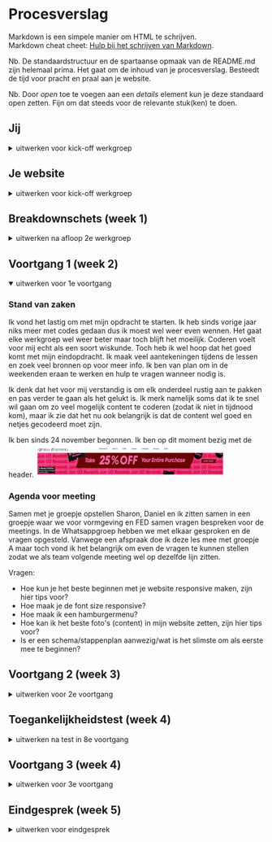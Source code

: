 # Procesverslag
Markdown is een simpele manier om HTML te schrijven.  
Markdown cheat cheet: [Hulp bij het schrijven van Markdown](https://github.com/adam-p/markdown-here/wiki/Markdown-Cheatsheet).

Nb. De standaardstructuur en de spartaanse opmaak van de README.md zijn helemaal prima. Het gaat om de inhoud van je procesverslag. Besteedt de tijd voor pracht en praal aan je website.

Nb. Door *open* toe te voegen aan een *details* element kun je deze standaard open zetten. Fijn om dat steeds voor de relevante stuk(ken) te doen.





## Jij

<details>
<summary>uitwerken voor kick-off werkgroep</summary>

### Auteur:
Melissa Roquas

#### Je startniveau:
Blauw

#### Je focus:
Surface plane
 
</details>





## Je website

<details>
<summary>uitwerken voor kick-off werkgroep</summary>

### Je opdracht:
link website: https://www.urbanoutfitters.com/

#### Screenshot(s) van de eerste pagina (small screen): 
Muziek pagina 
<img src="images/image1.png" width="375px" alt="Muziek pagina - Urban Outfitters">

#### Screenshot(s) van de tweede pagina (small screen):
Product pagina
<img src="images/image2.png" width="375px" alt="Product (vinyl) pagina - Urban Outfitters">
 
</details>



## Breakdownschets (week 1)

<details>

<summary>uitwerken na afloop 2e werkgroep</summary>

### de hele pagina (mobile): 
<img src="images/mobile-homepage.png" width="375px" alt="breakdown van de hele pagina">

### pagina 2 (product) (mobile)
<img src="images/product-overzicht.png" width="375px" alt="breakdown van de hele pagina">

<img src="images/product-vinyl.png" width="375px" alt="breakdown van de pagina 2">

<img src="images/product.png" width="375px" alt="breakdown van de pagina 2">



### de hele pagina: 
<img src="images/schets1-home.png" width="375px" alt="breakdown van de hele pagina">

### section van homepage: 
<img src="images/schets2-section.png" width="375px" alt="breakdown van de hele pagina">

### pagina 2 (product)
<img src="images/schets3-product.png" width="375px" alt="breakdown van de pagina 2">


### dynamisch deel (bijv menu): 
<img src="images/schets5-menu.png" width="375px" alt="breakdown van het menu">


</details>





## Voortgang 1 (week 2)

<details open>
<summary>uitwerken voor 1e voortgang</summary>

### Stand van zaken

Ik vond het lastig om met mijn opdracht te starten. Ik heb sinds vorige jaar niks meer met codes gedaan dus ik moest wel weer even wennen. Het gaat elke werkgroep wel weer beter maar toch blijft het moeilijk. Coderen voelt voor mij echt als een soort wiskunde. Toch heb ik wel hoop dat het goed komt met mijn eindopdracht. Ik maak veel aantekeningen tijdens de lessen en zoek veel bronnen op voor meer info. Ik ben van plan om in de weekenden eraan te werken en hulp te vragen wanneer nodig is.

Ik denk dat het voor mij verstandig is om elk onderdeel rustig aan te pakken en pas verder te gaan als het gelukt is. Ik merk namelijk soms dat ik te snel wil gaan om zo veel mogelijk content te coderen (zodat ik niet in tijdnood kom), maar ik zie dat het nu ook belangrijk is dat de content wel goed en netjes gecodeerd moet zijn. 

Ik ben sinds 24 november begonnen. Ik ben op dit moment bezig met de header.
<img src="images/headerstart.png" width="375px" alt="homepage met header">


### Agenda voor meeting
Samen met je groepje opstellen
Sharon, Daniel en ik zitten samen in een groepje waar we voor vormgeving en FED samen vragen bespreken voor de meetings. In de Whatsappgroep hebben we met elkaar gesproken en de vragen opgesteld. Vanwege een afspraak doe ik deze les mee met groepje A maar toch vond ik het belangrijk om even de vragen te kunnen stellen zodat we als team volgende meeting wel op dezelfde lijn zitten.

Vragen:
- Hoe kun je het beste beginnen met je website responsive maken, zijn hier tips voor?
- Hoe maak je de font size responsive?
- Hoe maak ik een hamburgermenu?
- Hoe kan ik het beste foto's (content) in mijn website zetten, zijn hier tips voor?
- Is er een schema/stappenplan aanwezig/wat is het slimste om als eerste mee te beginnen?


</details>





## Voortgang 2 (week 3)

<details>
<summary>uitwerken voor 2e voortgang</summary>

### Stand van zaken

Vorige week had ik alleen de header en nav afgemaakt. Deze week ben ik iets verder, ik heb de foto's met een grid in mn site gezet. Vanwege persoonlijke omstandigheden deze week heb ik minder tijd aan FED kunnen besteden dan op de planning stond, hierbij mis ik ook het feedback gesprek deze vrijdag. Op dit moment loop ik met coderen niet tegen veel dingen aan, ik moet alleen het tempo een verhogen voor de deadline.  Ik heb wel met Daniel en Sharon gesproken via Whatsapp of we nog vragen hadden. Sharon had een aantal vragen die ze graag wilt weten tijdens de meeting.

<img src="images/week2home.png" width="375px" alt="Homescreen">

<img src="images/week2home2.png" width="375px" alt="Homescreen deel 2">

<img src="images/week2home3.png" width="375px" alt="Homescreen deel 3">

Responsive:

<img src="images/week2home4.png" width="375px" alt="Homescreen mobile">

<img src="images/week2home5.png" width="375px" alt="Homescreen mobile deel 2">

<img src="images/week2home6.png" width="375px" alt="Homescreen mobile deel 3">

<img src="images/week2home7.gif" width="375px" alt="Animatie">

</details>



## Toegankelijkheidstest (week 4)

<details>
<summary>uitwerken na test in 8e voortgang</summary>

### Bevindingen
Lijst met je bevindingen die in de test naar voren kwamen:

#### Beperking - Spasme/Parkinson
Korte omschrijving: Het apparaatje gaf veel schrokken op mn arm waardoor ik niet goed op mn site kon focussen. Door de trillingen kon ik niet goed scrollen en klikte ik per ongeluk op sommige afbeeldingen (terwijl het niet de bedoeling was). 

Oplossingen:
- Scrollen door middel van een knop, want scrollen ging heel lastig omdat de hand niet normaal het trackpad kan bedienen
- In en uitzoomen aanpassen

<img src="images/test1.jpg" width="375px" alt="Test spasme">


#### Berperking - Afleiding 

Korte omschrijving:  Nina heeft de tekst op mijn site getest. We hebben gekeken naar concentratie problemen dat de gebruiker kan hebben tijdens het gebruiken van de website. We hebben gemerkt dat de afbeeldingen heel groot zijn op de homepage. Toen nina met de ballon in de luch aan het spelen was scrollde ze langs de foto’s. Ik vroeg vervolgens aan haar of ze nog wist wat de eerste afbeelding was. Ze zei dat het iets met make up was, maar dit klopte niet. Ze gaf toe dat ze het lastig vond om te onthouden wat er op de pagina stond.

Oplossing: Minder grote afbeeldingen met minder drukke kleuren.


#### Berperking - Slecht zicht (brillen)

Korte omschrijving: Nina en ik hebben samen een aantal brillen gebruikt waar we verschillende beperkingen aan het oog konden testen. Nina heeft mn pagina gekeken, ze had bij alle brillen een probleem met de grootte van de afbeeldingen. Voor haar was het niet helemaal duidelijk dat de pagina een webshop was omdat het meer op een fotogallerij lijkt. De kopjes en broodtekst zijn niet goed te zien.

Oplossing: Grotere koppen en broodtekst op de pagina

<img src="images/test2.jpg" width="375px" alt="Test brillen">


#### Voice-over
Korte omschrijving: Ik heb de voice-over van mijn computer aangezet en ben gaan testen op mijn eigen pagina. De volgorde van de voice-over ging prima. Ik merkte wel dat hij tijdens mijn ‘verborgen’ hamburger menu ook alle linkjes opgenoemd werden. Dit was wel vervelend omdat deze niet op de pagina te zien zijn. Ook merkte ik dat ik veel unlabelde foto’s had, hierdoor weet de gebruiker niet wat er op de pagina te zien is. Dit is super vervelend voor de gebruiker.

Tijdens de les is Sanne langs me gelopen, hij heeft samen met mij besproken dat mijn foto gallery (met wisselende foto) niet heel gebruiksvriendelijk is. Hij gaf aan om hier een oplossing voor te bedenken, deze oplossing hoeft niet in mijn eindopdracht.

Oplossing: Overal alt texts toevoegen


#### Alleen toetsenbord gebruiken
Korte omschrijving: Ik heb de “tab” optie op mijn toetsenbord gebruikt om te kijken wat er precies geselecteerd werd op mijn site. Alle linkjes werden geselecteerd maar de focus state heb ik nog niet in mijn site toegepast. Op dit moment zie ik alleen de kleur van het Apple systeem (roze).

Oplossing: Focus state toevoegen

</details>





## Voortgang 3 (week 4)

<details>
<summary>uitwerken voor 3e voortgang</summary>
Ik heb deze week gewerkt aan mijn grid en gallery. Ik ben best trots dat het gelukt is want het duurde heel lang. Ik maak me wel een beetje zorgen dat ik mijn eindopdracht niet af ga krijgen. De deadline komt wel heel dichtbij en ik heb nog maar de helft van mijn homepage af waar ook nog dingen veranderd aan moeten worden. Alle afbeeldingen zijn nu webp en ik moet deze nog omzetten naar png. Daarnaast is mijn code nog een rommel en staan er veel overige dingen in die nog verbeterd moeten worden. Ik ben wel een beetje zenuwachtig voor mijn feedbackgesprek.

In de Whatsapp groep heb ik nog aan Sharon en Daniel gevraagd of ze vragen hadden. 

### Stand van zaken
<img src="images/week2home.png" width="375px" alt="Homescreen">

<img src="images/week2home2.png" width="375px" alt="Homescreen deel 2">

<img src="images/week2home3.png" width="375px" alt="Homescreen deel 3">

Responsive:

<img src="images/week2home4.png" width="375px" alt="Homescreen mobile">

<img src="images/week2home5.png" width="375px" alt="Homescreen mobile deel 2">

<img src="images/week2home6.png" width="375px" alt="Homescreen mobile deel 3">

<img src="images/week2home7.gif" width="375px" alt="Animatie">

De code:

<img src="images/codeweek3-1.png" width="375px" alt="Code deel 1">

<img src="images/codeweek3-2.png" width="375px" alt="Code deel 2">

<img src="images/codeweek3-3.png" width="375px" alt="Code deel 3">

<img src="images/codeweek3-4.png" width="375px" alt="Code deel 3">




### Agenda voor meeting
Voor deze meeting hadden we geen agenda. Sharon en ik hebben allebei onze code laten zien aan Deanne en Yunus.

### Verslag van meeting
Dit gesprek was een beetje confronterend voor mij. Ik was vorige week vanwege omstandigheden niet bij het gesprek dus heb ik geen feedback kunnen krijgen op mijn code. Deze week liet ik mijn code zien maar het was niet goed. Ik had veel DIV’s gebruikt die er allemaal uit moesten. Daarnaast klopte heel veel dingen niet en moet ik meer met meer selectoren werken. Ik moet wel toegeven dat ik mijn code ook nog niet had ‘opgeschoond’ dus er zaten nog veel te veel extra dingen in die er nog uit moesten. Daarnaast was mijn CSS bestand ook nog best wel rommelig. Ik had zo veel mogelijk proberen te maken maar merkte dat ik beter stapje voor stapje mijn werk kan aanpakken. Deanne en Yunes hebben goed feedback gegeven, ze gaven aan dat ze wel hard voor me waren maar ik moet eerlijk toegeven dat ik dat wel even nodig had. Sanne kwam ook nog in een meeting. Deanne gaf aan mij aan dat ik beter alles naar mobile first kon zetten. Ik dacht namelijk dat mobile first alleen voor de studenten was die hadden gekozen voor de responsive kant. Sanne gaf aan dat ik mijn eerste pagina wel voor desktop mocht houden als ik al mn DIV's zou weghalen. Ik had ook 2 menu's in mijn pagina, namelijk de mobile en desktop versie. Ik moest van deze menu's één menu maken.

</details>





## Eindgesprek (week 5)

<details>
<summary>uitwerken voor eindgesprek</summary>

### Stand van zaken
Na het laatste feedback gesprek had ik nog een halve week om aan mijn code te werken. Deanna had aangegeven dat ik al mijn DIV's eerst moest weghalen. Dit heb ik gelijk gedaan maar mijn hele code moest opnieuw geschreven worden. Ik moet toegeven dat dit heel stressvol was en ik me slecht voelde omdat ik hard aan mn grid en gallery had gewerkt. Vervolgens heb ik mijn HTML en CSS opgeschoond en overige dingen weggehaald. Ik heb aan mijn collega van werk een aantal vragen gesteld hoe ik het beste het grid en hamburgermenu kon aanpakken. Hij had een lijstje genoteerd naar dingen waar ik online naar kon kijken. Ik ben daarna hard aan de slag gegaan met een oplossing te zoeken om mijn grid zonder DIV's te maken. Dat is uiteindelijk gelukt. Vervolgens heb ik hard aan mijn hamburger menu gewerkt dat goed gelukt is. 

Het is mijn uiteindelijk niet gelukt aan mijn tweede pagina te werken. Ik ga vragen bij het gesprek of ik van website mag wisselen want de Urban Outfitters website vind ik echt te moeilijk om uit te werken. Als ik ook naar de broncode kijken van Urban Outfitters zit dit vol met DIV's dus ik heb geen idee hoe ik dit met andere selectoren moet maken. Ik heb er veel tijd ingestoken maar toch is het me niet gelukt om de eerste pagina af te ronden voor de deadline.

### Screenshot(s)

<img src="images/eind1.png" width="375px" alt="Code deel 1">

<img src="images/eind2.png" width="375px" alt="Code deel 2">

<img src="images/eind3.png" width="375px" alt="Code deel 3">

<img src="images/eind4.png" width="375px" alt="Code deel 4">

<details> 



## Eindgesprek & herkansing
<detials>
<summary>uitwerken voor eindgesprek</summary>

Voor het eindgesprek heeft Sanne mij een berichtje gestuurd hoe ik het beste de website van Urban Outfitters kon aanpakken. Tijdens het gesprek heb ik aangegeven dat ik toch liever de website van Picnic wil maken. Deze site lijkt mij makkelijk en hierbij kan ik me meer focussen op de surface plane inplaats van de responsive kant. 

<details> 

## Picnic menu

<details> 
De website van Picnic heeft geen hamburger menu. Daarom heb ik besloten om deze zelf te designen en te coderen.
<img src="images/menu1.png" width="375px" alt="Picnic menu">
<img src="images/menu2.png" width="375px" alt="Picnic menu">
</details>


## Breakdownschets Picnic website
<details> 

Om het coderen makkelijker te maken heb ik opnieuw breakdown schetsen gemaakt.

<img src="images/picnicschets.png" width="375px" alt="Picnic menu">

## Uitwerking Picnic website

Pagina 1 - Homepage
<img src="images/picnicsite.png" width="375px" alt="Picnic uitwerking pagina 1 (homepage)">

Pagina 2 - Contact
<img src="images/picnicsitecontact.png" width="375px" alt="Picnic uitwerking pagina 2 (contact)">

Hamburgermenu
<img src="images/menuuitwerking.png" width="375px" alt="Menu uitwerking">

</details>


## Bronnenlijst (Urban Outfitters site)

<details open>
<summary>continu bijhouden terwijl je werkt</summary>

1. How to change image on hover with CSS (https://www.tutorialrepublic.com/codelab.php?topic=faq&file=css-image-swap-on-hover)
2. CSS Grid Template Areas In Action (https://ishadeed.com/article/grid-area/)
3. addEventListener vs onclick (https://stackoverflow.com/questions/6348494/addeventlistener-vs-onclick)
4. Van Deanna - Border-bottom (https://developer.mozilla.org/en-US/docs/Web/CSS/border-bottom)
5. Van Deanna - article: The Article Contents element (https://developer.mozilla.org/en-US/docs/Web/HTML/Element/article)
6. States - https://codepen.io/shooft/pen/gOrJdGG
7. Grid - https://codepen.io/shooft/pen/abwLwRO
8. Why use * selector in combination with *::before and *::after (https://stackoverflow.com/questions/31317238 why-use-selector-in-combination-with-before-and-after)
9. Box alignment in CSS Grid Layout (https://developer.mozilla.org/en-US/docs/Web/CSS/CSS_Grid_Layout/Box_Alignment_in_CSS_Grid_Layout)
10. Vragen gesteld aan mijn collega Pim (over Grid) & Javascript Hamburgermenu
11. EventTarget.removeEventListener() https://developer.mozilla.org/en-US/docs/Web/API/EventTarget/removeEventListener
</details>

## Bronnenlijst (Picnic site)

<details open>
<summary>continu bijhouden terwijl je werkt</summary>

1. CSS :nth-of-type() Selector (https://www.w3schools.com/cssref/sel_nth-of-type.asp)
2. FED 21/22 - Flexbox - Oefening 2 (https://codepen.io/melissamroquas/pen/mdMvGWj)
3. CSS box-shadow Property (https://www.w3schools.com/cssref/css3_pr_box-shadow.asp)
4. translateY() (https://developer.mozilla.org/en-US/docs/Web/CSS/transform-function/translateY())
5. scroll-snap-type (https://css-tricks.com/almanac/properties/s/scroll-snap-type/#:~:text=scroll%2Dsnap%2Dtype%20accepts%20the,along%20the%20x%2Daxis%20only.&text=mandatory%20is%20a%20strictness%20value,there%20isn't%20scrolling%20happening.)
6. Horizontal scrollable slider with visible overflow (https://stackoverflow.com/questions/66808995/horizontal-scrollable-slider-with-visible-overflow)
7. CSS Forms (https://www.w3schools.com/css/css_form.asp)
8. CSS background-image Property (https://www.w3schools.com/cssref/pr_background-image.asp)
9. <input type="submit"> (https://developer.mozilla.org/en-US/docs/Web/HTML/Element/input/submit)
10. CSS The !important Rule (https://www.w3schools.com/css/css_important.asp)

</details>